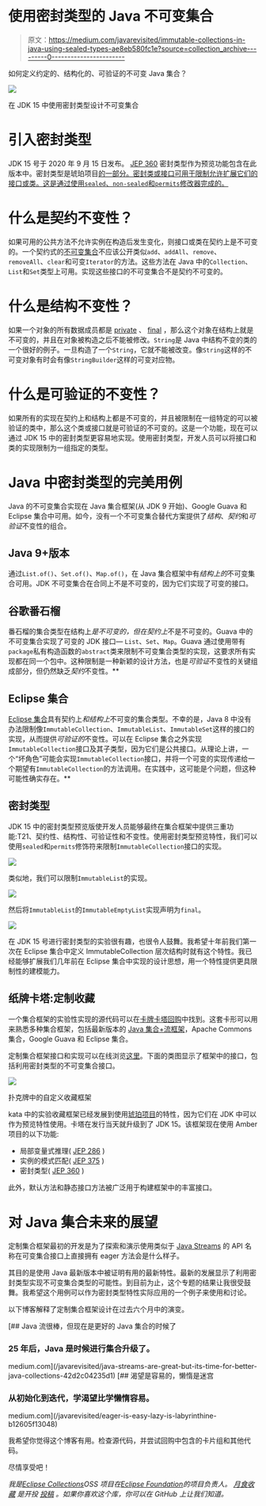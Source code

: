 # 使用密封类型的 Java 不可变集合

> 原文：<https://medium.com/javarevisited/immutable-collections-in-java-using-sealed-types-ae8eb580fc1e?source=collection_archive---------0----------------------->

如何定义约定的、结构化的、可验证的不可变 Java 集合？

![](img/f2c88c4091af444cbf4dcd3d10708691.png)

在 JDK 15 中使用密封类型设计不可变集合

# 引入密封类型

JDK 15 号于 2020 年 9 月 15 日发布。 [JEP 360](https://openjdk.java.net/jeps/360) 密封类型作为预览功能包含在此版本中。密封类型是琥珀项目[的一部分。密封类或接口可用于限制允许扩展它们的接口或类。这是通过使用`sealed`、`non-sealed`和`permits`修改器完成的。](https://openjdk.java.net/projects/amber/)

# 什么是契约不变性？

如果可用的公共方法不允许实例在构造后发生变化，则接口或类在契约上是不可变的。一个契约式的[不可变集合](https://javarevisited.blogspot.com/2018/02/java-9-example-factory-methods-for-collections-immutable-list-set-map.html)不应该公开类似`add`、`addAll`、`remove`、`removeAll`、`clear`和可变`Iterator`的方法。这些方法在 Java 中的`Collection`、`List`和`Set`类型上可用。实现这些接口的不可变集合不是契约不可变的。

# 什么是结构不变性？

如果一个对象的所有数据成员都是 [private](https://javarevisited.blogspot.com/2012/10/difference-between-private-protected-public-package-access-java.html#axzz6JDcu0RhH) 、 [final](https://javarevisited.blogspot.com/2016/09/21-java-final-modifier-keyword-interview-questions-answers.html) ，那么这个对象在结构上就是不可变的，并且在对象被构造之后不能被修改。`String`是 Java 中结构不变的类的一个很好的例子。一旦构造了一个`String`，它就不能被改变。像`String`这样的不可变对象有时会有像`StringBuilder`这样的可变对应物。

# 什么是可验证的不变性？

如果所有的实现在契约上和结构上都是不可变的，并且被限制在一组特定的可以被验证的类中，那么这个类或接口就是可验证的不可变的。这是一个功能，现在可以通过 JDK 15 中的密封类型更容易地实现。使用密封类型，开发人员可以将接口和类的实现限制为一组指定的类型。

# Java 中密封类型的完美用例

Java 的不可变集合实现在 Java 集合框架(从 JDK 9 开始)、Google Guava 和 Eclipse 集合中可用。如今，没有一个不可变集合替代方案提供了*结构*、*契约*和*可验证*不变性的组合。

## Java 9+版本

通过`List.of()`、`Set.of()`、`Map.of()`，在 Java 集合框架中有*结构上的*不可变集合可用。JDK 不可变集合在合同上不是不可变的，因为它们实现了可变的接口。

## 谷歌番石榴

番石榴的集合类型在结构上*是不可变的，但在契约上*不是不可变的。Guava 中的不可变集合实现了可变的 JDK 接口— `List`、`Set`、`Map`。Guava 通过使用带有`package`私有构造函数的`abstract`类来限制不可变集合类型的实现，这要求所有实现都在同一个包中。这种限制是一种新颖的设计方法，也是*可验证*不变性的关键组成部分，但仍然缺乏*契约*不变性。**

## Eclipse 集合

[Eclipse 集合](https://github.com/eclipse/eclipse-collections)具有契约上*和结构上*不可变的集合类型。不幸的是，Java 8 中没有办法限制像`ImmutableCollection`、`ImmutableList`、`ImmutableSet`这样的接口的实现，从而提供*可验证的*不变性。可以在 Eclipse 集合之外实现`ImmutableCollection`接口及其子类型，因为它们是公共接口。从理论上讲，一个“坏角色”可能会实现`ImmutableCollection`接口，并将一个可变的实现传递给一个期望有`ImmutableCollection`的方法调用。在实践中，这可能是个问题，但这种可能性确实存在。**

## 密封类型

JDK 15 中的密封类型预览版使开发人员能够最终在集合框架中提供三重功能:T21、契约性、结构性、可验证性和不变性。使用密封类型预览特性，我们可以使用`sealed`和`permits`修饰符来限制`ImmutableCollection`接口的实现。

![](img/e97374c15caa4cb6623dffa7b87ae043.png)

类似地，我们可以限制`ImmutableList`的实现。

![](img/3d9c8c989a71c4b406b000cddf727410.png)

然后将`ImmutableList`的`ImmutableEmptyList`实现声明为`final`。

![](img/f2f05ab436773fff86da3fb0cc4656be.png)

在 JDK 15 号进行密封类型的实验很有趣，也很令人鼓舞。我希望十年前我们第一次在 Eclipse 集合中定义 ImmutableCollection 层次结构时就有这个特性。我已经能够扩展我们几年前在 Eclipse 集合中实现的设计思想，用一个特性提供更具限制性的建模能力。

## 纸牌卡塔:定制收藏

一个集合框架的实验性实现的源代码可以在[卡牌卡塔回购](https://github.com/BNYMellon/CodeKatas/tree/master/deck-of-cards-kata)中找到。这套卡形可以用来熟悉多种集合框架，包括最新版本的 [Java 集合+流框架](/javarevisited/7-best-java-collections-and-stream-api-courses-for-beginners-in-2020-3ad18d52c38)，Apache Commons 集合，Google Guava 和 Eclipse 集合。

定制集合框架接口和实现可以在线浏览[这里](https://github.com/BNYMellon/CodeKatas/tree/master/deck-of-cards-kata/src/main/java/bnymellon/codekatas/deckofcards/custom/collections)。下面的类图显示了框架中的接口，包括利用密封类型的不可变集合接口。

![](img/adfd4735fb7846b079c0e2ebeffa9c8d.png)

扑克牌中的自定义收藏框架

kata 中的实验收藏框架已经发展到使用[琥珀项目](https://openjdk.java.net/projects/amber/)的特性，因为它们在 JDK 中可以作为预览特性使用。卡塔在发行当天就升级到了 JDK 15。该框架现在使用 Amber 项目的以下功能:

*   局部变量式推理( [JEP 286](https://openjdk.java.net/jeps/286) )
*   实例的模式匹配( [JEP 375](https://openjdk.java.net/jeps/375) )
*   密封类型( [JEP 360](https://openjdk.java.net/jeps/360) )

此外，默认方法和静态接口方法被广泛用于构建框架中的丰富接口。

# 对 Java 集合未来的展望

定制集合框架最初的开发是为了探索和演示使用类似于 [Java Streams](https://javarevisited.blogspot.com/2018/08/top-5-java-8-courses-to-learn-online.html) 的 API 名称在可变集合接口上直接拥有 eager 方法会是什么样子。

其目的是使用 Java 最新版本中被证明有用的最新特性。最新的发展显示了利用密封类型实现不可变集合类型的可能性。到目前为止，这个专题的结果让我很受鼓舞。我希望这个用例可以作为密封类型特性实际应用的一个例子来使用和讨论。

以下博客解释了定制集合框架设计在过去六个月中的演变。

[](/javarevisited/java-streams-are-great-but-its-time-for-better-java-collections-42d2c04235d1) [## Java 流很棒，但现在是更好的 Java 集合的时候了

### 25 年后，Java 是时候进行集合升级了。

medium.com](/javarevisited/java-streams-are-great-but-its-time-for-better-java-collections-42d2c04235d1) [](/javarevisited/eager-is-easy-lazy-is-labyrinthine-b12605f13048) [## 渴望是容易的，懒惰是迷宫

### 从初始化到迭代，学渴望比学懒惰容易。

medium.com](/javarevisited/eager-is-easy-lazy-is-labyrinthine-b12605f13048) 

我希望你觉得这个博客有用。检查源代码，并尝试回购中包含的卡片组和其他代码。

尽情享受吧！

*我是*[*Eclipse Collections*](https://github.com/eclipse/eclipse-collections)*OSS 项目在*[*Eclipse Foundation*](https://projects.eclipse.org/projects/technology.collections)*的项目负责人。* [*月食收藏*](https://github.com/eclipse/eclipse-collections) *是开投* [*投稿*](https://github.com/eclipse/eclipse-collections/blob/master/CONTRIBUTING.md) *。如果你喜欢这个库，你可以在 GitHub 上让我们知道。*